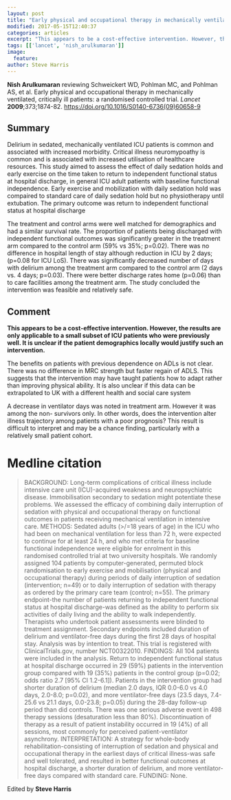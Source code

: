 ```yaml
---
layout: post
title: "Early physical and occupational therapy in mechanically ventilated, critically ill patients: a randomised controlled trial."
modified: 2017-05-15T12:40:37
categories: articles
excerpt: "This appears to be a cost-effective intervention. However, the results are only applicable to a small subset of ICU patients who were previously well. It is unclear if the patient demographics locally would justify such an intervention."
tags: [['lancet', 'nish_arulkumaran']]
image:
  feature:
author: Steve Harris
---
```



__Nish Arulkumaran__ reviewing Schweickert WD, Pohlman MC, and Pohlman AS, et al. Early physical and occupational therapy in mechanically ventilated, critically ill patients: a randomised controlled trial. _Lancet_ **2009**;373;1874-82. https://doi.org/10.1016/S0140-6736(09)60658-9

## Summary

Delirium in sedated, mechanically ventilated ICU patients is common and associated with increased morbidity. Critical illness neuromypoathy is common and is associated with increased utilisation of healthcare resources. This study aimed to assess the effect of daily sedation holds and early exercise on the time taken to return to independent functional status at hospital discharge, in general ICU adult patients with baseline functional independence. Early exercise and mobilization with daily sedation hold was compaired to standard care of daily sedation hold but no physiotherapy until extubation. The primary outcome was return to independent functional status at hospital discharge

The treatment and control arms were well matched for demographics and had a similar survival rate. The proportion of patients being discharged with independent functional outcomes was significantly greater in the treatment arm compared to the control arm (59% vs 35%; p=0.02). There was no difference in hospital length of stay although reduction in ICU by 2 days; (p=0.08 for ICU LoS). There was significantly decreased number of days with delirium among the treatment arm compared to the control arm (2 days vs. 4 days; p=0.03). There were better discharge rates home (p=0.06) than to care facilities among the treatment arm. The study concluded the intervention was feasible and relatively safe.

## Comment

**This appears to be a cost-effective intervention. However, the results are only applicable to a small subset of ICU patients who were previously well. It is unclear if the patient demographics locally would justify such an intervention.**

The benefits on patients with previous dependence on ADLs is not clear. There was no difference in MRC strength but faster regain of ADLS. This suggests that the intervention may have taught patients how to adapt rather than improving physical ability. It is also unclear if this data can be extrapolated to UK with a different health and social care system

A decrease in ventilator days was noted in treatment arm. However it was among the non- survivors only. In other words, does the intervention alter illness trajectory among patients with a poor prognosis? This result is difficult to interpret and may be a chance finding, particularly with a relatively small patient cohort.

# Medline citation

> BACKGROUND: Long-term complications of critical illness include intensive care unit (ICU)-acquired weakness and neuropsychiatric disease. Immobilisation secondary to sedation might potentiate these problems. We assessed the efficacy of combining daily interruption of sedation with physical and occupational therapy on functional outcomes in patients receiving mechanical ventilation in intensive care. METHODS: Sedated adults (>/=18 years of age) in the ICU who had been on mechanical ventilation for less than 72 h, were expected to continue for at least 24 h, and who met criteria for baseline functional independence were eligible for enrolment in this randomised controlled trial at two university hospitals. We randomly assigned 104 patients by computer-generated, permuted block randomisation to early exercise and mobilisation (physical and occupational therapy) during periods of daily interruption of sedation (intervention; n=49) or to daily interruption of sedation with therapy as ordered by the primary care team (control; n=55). The primary endpoint-the number of patients returning to independent functional status at hospital discharge-was defined as the ability to perform six activities of daily living and the ability to walk independently. Therapists who undertook patient assessments were blinded to treatment assignment. Secondary endpoints included duration of delirium and ventilator-free days during the first 28 days of hospital stay. Analysis was by intention to treat. This trial is registered with ClinicalTrials.gov, number NCT00322010. FINDINGS: All 104 patients were included in the analysis. Return to independent functional status at hospital discharge occurred in 29 (59%) patients in the intervention group compared with 19 (35%) patients in the control group (p=0.02; odds ratio 2.7 [95% CI 1.2-6.1]). Patients in the intervention group had shorter duration of delirium (median 2.0 days, IQR 0.0-6.0 vs 4.0 days, 2.0-8.0; p=0.02), and more ventilator-free days (23.5 days, 7.4-25.6 vs 21.1 days, 0.0-23.8; p=0.05) during the 28-day follow-up period than did controls. There was one serious adverse event in 498 therapy sessions (desaturation less than 80%). Discontinuation of therapy as a result of patient instability occurred in 19 (4%) of all sessions, most commonly for perceived patient-ventilator asynchrony. INTERPRETATION: A strategy for whole-body rehabilitation-consisting of interruption of sedation and physical and occupational therapy in the earliest days of critical illness-was safe and well tolerated, and resulted in better functional outcomes at hospital discharge, a shorter duration of delirium, and more ventilator-free days compared with standard care. FUNDING: None.

Edited by __Steve Harris__

